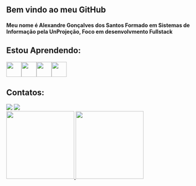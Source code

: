 ## Bem vindo ao meu GitHub

<h4>Meu nome é Alexandre Gonçalves dos Santos Formado em Sistemas de Informação pela UnProjeção, Foco em desenvolvmento Fullstack <h4/>




## Estou Aprendendo:


<img src="https://cdn.jsdelivr.net/gh/devicons/devicon@latest/icons/django/django-plain.svg" width="40" height="40" /><img
src="https://cdn.jsdelivr.net/gh/devicons/devicon@latest/icons/python/python-original.svg" width="40" height="40" /><img                                                                      src="https://cdn.jsdelivr.net/gh/devicons/devicon@latest/icons/javascript/javascript-original.svg" width="40" height="40" /><img src="https://cdn.jsdelivr.net/gh/devicons/devicon@latest/icons/postgresql/postgresql-original.svg" width="40" height="40" />

## Contatos:

<div>
<a href = "mailto:4lex4andr3@gmail.com"><img src="https://img.shields.io/badge/Gmail-D14836?style=for-the-badge&logo=gmail&logoColor=white" target="_blank"></a>
<a href="https://www.linkedin.com/in/alexandregon%C3%A7alvesdossantos/" target="_blank"><img src="https://img.shields.io/badge/-LinkedIn-%230077B5?style=for-the-badge&logo=linkedin&logoColor=white" target="_blank"></a>   
</div>

<div>
<a href="https://github.com/Alexandre-jagger">
<img height="180em" src="https://github-readme-stats.vercel.app/api/top-langs/?username=Alexandre-jagger&layout=compact&langs_count=7&theme=dracula"/>
<img height="180em" src="https://github-readme-stats.vercel.app/api?username=Alexandre-jagger&show_icons=true&theme=dracula&include_all_commits=true&count_private=true"/>
</div>
          
